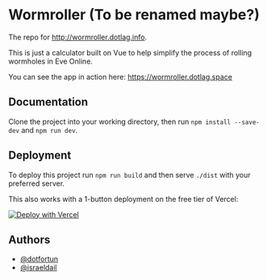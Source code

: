 # Wormroller (To be renamed maybe?)

The repo for http://wormroller.dotlag.info.

This is just a calculator built on Vue to help simplify the process of rolling wormholes in Eve Online.

You can see the app in action here: https://wormroller.dotlag.space

## Documentation

Clone the project into your working directory, then run `npm install --save-dev` and `npm run dev`.

## Deployment

To deploy this project run `npm run build` and then serve `./dist` with your preferred server.

This also works with a 1-button deployment on the free tier of Vercel:

[![Deploy with Vercel](https://vercel.com/button)](https://vercel.com/new/clone?repository-url=https%3A%2F%2Fgithub.com%2Fdotfortun%2Fwormroller)


## Authors

- [@dotfortun](https://www.github.com/dotfortun)
- [@israeldail](https://www.github.com/israeldail)
